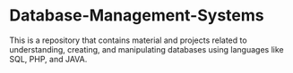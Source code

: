 # Database-Management-Systems
This is a repository that contains material and projects related to understanding, creating, and manipulating databases using languages like SQL, PHP, and JAVA.
